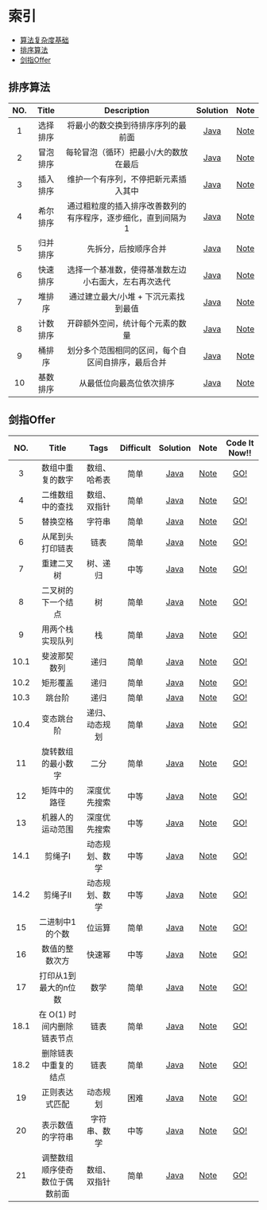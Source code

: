 # 索引

- [算法复杂度基础](https://str818.github.io/2019/02/16/algorithm_complexity_basis.html)
- [排序算法](#排序算法)
- [剑指Offer](#剑指Offer)


## 排序算法

| NO.  | Title                      |  Description           			                   | Solution 								| Note        		|
| :---:| :------------------------: | :-------------------------------------------------:  | :-------------------------------------:| :--------------:  |
| 1    | 选择排序                    | 将最小的数交换到待排序序列的最前面                          | [Java][SortS01]                        | [Note][SortN01]	|
| 2    | 冒泡排序                    | 每轮冒泡（循环）把最小/大的数放在最后                       | [Java][SortS02]                        | [Note][SortN02]	|
| 3    | 插入排序                    | 维护一个有序列，不停把新元素插入其中                        | [Java][SortS03]                        | [Note][SortN03]	|
| 4    | 希尔排序                    | 通过粗粒度的插入排序改善数列的有序程序，逐步细化，直到间隔为 1  | [Java][SortS04]                        | [Note][SortN04]	|
| 5    | 归并排序                    | 先拆分，后按顺序合并                                     | [Java][SortS05]                        | [Note][SortN05]	|
| 6    | 快速排序                    | 选择一个基准数，使得基准数左边小右面大，左右再次迭代           | [Java][SortS06]                        | [Note][SortN06]	|
| 7    | 堆排序                      | 通过建立最大/小堆 + 下沉元素找到最值                       | [Java][SortS07]                        | [Note][SortN07]	|
| 8    | 计数排序                    | 开辟额外空间，统计每个元素的数量                           | [Java][SortS08]                        | [Note][SortN08]	|
| 9    | 桶排序                      | 划分多个范围相同的区间，每个自区间自排序，最后合并            | [Java][SortS09]                        | [Note][SortN09]	|
| 10   | 基数排序                    | 从最低位向最高位依次排序                                 | [Java][SortS10]                        | [Note][SortN10]	|

[SortS01]: https://github.com/str818/LeetCode/blob/master/src/com/str818/sort/SelectionSort.java
[SortN01]: https://str818.github.io/2019/03/25/algorithm-sorting.html#%E4%B8%80%E9%80%89%E6%8B%A9%E6%8E%92%E5%BA%8F

[SortS02]: https://github.com/str818/LeetCode/blob/master/src/com/str818/sort/BubbleSort.java
[SortN02]: https://str818.github.io/2019/03/25/algorithm-sorting.html#%E4%BA%8C%E5%86%92%E6%B3%A1%E6%8E%92%E5%BA%8F

[SortS03]: https://github.com/str818/LeetCode/blob/master/src/com/str818/sort/InsertionSort.java
[SortN03]: https://str818.github.io/2019/03/25/algorithm-sorting.html#%E4%B8%89%E6%8F%92%E5%85%A5%E6%8E%92%E5%BA%8F

[SortS04]: https://github.com/str818/LeetCode/blob/master/src/com/str818/sort/ShellSort.java
[SortN04]: https://str818.github.io/2019/03/25/algorithm-sorting.html#%E5%9B%9B%E5%B8%8C%E5%B0%94%E6%8E%92%E5%BA%8F

[SortS05]: https://github.com/str818/LeetCode/blob/master/src/com/str818/sort/MergeSort.java
[SortN05]: https://str818.github.io/2019/03/25/algorithm-sorting.html#%E4%BA%94%E5%BD%92%E5%B9%B6%E6%8E%92%E5%BA%8F

[SortS06]: https://github.com/str818/LeetCode/blob/master/src/com/str818/sort/QuickSort.java
[SortN06]: https://str818.github.io/2019/03/25/algorithm-sorting.html#%E5%85%AD%E5%BF%AB%E9%80%9F%E6%8E%92%E5%BA%8F

[SortS07]: https://github.com/str818/LeetCode/blob/master/src/com/str818/sort/HeapSort.java
[SortN07]: https://str818.github.io/2019/03/25/algorithm-sorting.html#%E5%85%AD%E5%BF%AB%E9%80%9F%E6%8E%92%E5%BA%8F

[SortS08]: https://github.com/str818/LeetCode/blob/master/src/com/str818/sort/CountingSort.java
[SortN08]: https://str818.github.io/2019/03/25/algorithm-sorting.html#%E5%85%AB%E8%AE%A1%E6%95%B0%E6%8E%92%E5%BA%8F

[SortS09]: https://github.com/str818/LeetCode/blob/master/src/com/str818/sort/BucketSort.java
[SortN09]: https://str818.github.io/2019/03/25/algorithm-sorting.html#%E4%B9%9D%E6%A1%B6%E6%8E%92%E5%BA%8F

[SortS10]: https://github.com/str818/LeetCode/blob/master/src/com/str818/sort/RadixSort.java
[SortN10]: https://str818.github.io/2019/03/25/algorithm-sorting.html#%E5%8D%81%E5%9F%BA%E6%95%B0%E6%8E%92%E5%BA%8F

## 剑指Offer

| NO.  | Title                      |  Tags           			   |  Difficult           | Solution 				| Note        	     | Code It Now!!      |
| :---:| :------------------------: | :--------------------------: | :----------------:   | :---------------------: | :----------------: | :----------------: |
| 3    | 数组中重复的数字              | 数组、哈希表                   |  简单                 | [Java][OfferS03]        | [Note][OfferN03]   | [GO!][OfferC03]    |
| 4    | 二维数组中的查找              | 数组、双指针                   |  简单                 | [Java][OfferS04]        | [Note][OfferN04]   | [GO!][OfferC04]    |
| 5    | 替换空格                     | 字符串                        |  简单                 | [Java][OfferS05]        | [Note][OfferN05]   | [GO!][OfferC05]    |
| 6    | 从尾到头打印链表              | 链表                          |  简单                 | [Java][OfferS06]        | [Note][OfferN06]   | [GO!][OfferC06]    |
| 7    | 重建二叉树                   | 树、递归                      |  中等                 | [Java][OfferS07]        | [Note][OfferN07]   | [GO!][OfferC07]    |
| 8    | 二叉树的下一个结点            | 树                            |  简单                 | [Java][OfferS08]        | [Note][OfferN08]   | [GO!][OfferC08]    |
| 9    | 用两个栈实现队列              | 栈                           |  简单                 | [Java][OfferS09]        | [Note][OfferN09]   | [GO!][OfferC09]    |
| 10.1 | 斐波那契数列                 | 递归                          |  简单                 | [Java][OfferS10_1]      | [Note][OfferN10_1] | [GO!][OfferC10_1] |
| 10.2 | 矩形覆盖                    | 递归                          |  简单                 | [Java][OfferS10_2]      | [Note][OfferN10_2] | [GO!][OfferC10_2] |
| 10.3 | 跳台阶                      | 递归                          |  简单                 | [Java][OfferS10_3]      | [Note][OfferN10_3] | [GO!][OfferC10_3] |
| 10.4 | 变态跳台阶                   | 递归、动态规划                 |  简单                 | [Java][OfferS10_4]      | [Note][OfferN10_4] | [GO!][OfferC10_4] |
| 11   | 旋转数组的最小数字            | 二分                          |  简单                 | [Java][OfferS11]        | [Note][OfferN11]   | [GO!][OfferC11]    |
| 12   | 矩阵中的路径                 | 深度优先搜索                   |  中等                 | [Java][OfferS12]        | [Note][OfferN12]   | [GO!][OfferC12]    |
| 13   | 机器人的运动范围             | 深度优先搜索                    |  中等                 | [Java][OfferS13]        | [Note][OfferN13]   | [GO!][OfferC13]    |
| 14.1 | 剪绳子I                     | 动态规划、数学                 |  中等                 | [Java][OfferS14_1]      | [Note][OfferN14_1] | [GO!][OfferC14_1] |
| 14.2 | 剪绳子II                    | 动态规划、数学                 |  中等                 | [Java][OfferS14_2]      | [Note][OfferN14_2] | [GO!][OfferC14_2] |
| 15   | 二进制中1的个数              | 位运算                        |  简单                 | [Java][OfferS15]        | [Note][OfferN15]   | [GO!][OfferC15]    |
| 16   | 数值的整数次方               | 快速幂                        |  中等                 | [Java][OfferS16]        | [Note][OfferN16]   | [GO!][OfferC16]    |
| 17   | 打印从1到最大的n位数          | 数学                         |   简单                 | [Java][OfferS17]        | [Note][OfferN17]   | [GO!][OfferC17]    |
| 18.1 | 在 O(1) 时间内删除链表节点    | 链表                          |  简单                 | [Java][OfferS18_1]      | [Note][OfferN18_1] | [GO!][OfferC18_1] |
| 18.2 | 删除链表中重复的结点          | 链表                          |  简单                 | [Java][OfferS18_2]      | [Note][OfferN18_2] | [GO!][OfferC18_2] |
| 19   | 正则表达式匹配               | 动态规划                       |  困难                 | [Java][OfferS19]        | [Note][OfferN19]   | [GO!][OfferC19]    |
| 20   | 表示数值的字符串              | 字符串、数学                   |  中等                 | [Java][OfferS20]        | [Note][OfferN20]   | [GO!][OfferC20]    |
| 21   | 调整数组顺序使奇数位于偶数前面  | 数组、双指针                   |  简单                 | [Java][OfferS21]        | [Note][OfferN21]   | [GO!][OfferC21]    |


[OfferS03]: https://github.com/str818/LeetCode/blob/master/src/com/str818/offer/Solution_3.java
[OfferN03]: https://str818.github.io/2019/07/08/sword-refers-to-offer-up.html#3-%E6%95%B0%E7%BB%84%E4%B8%AD%E9%87%8D%E5%A4%8D%E7%9A%84%E6%95%B0%E5%AD%97
[OfferC03]: https://leetcode-cn.com/problems/shu-zu-zhong-zhong-fu-de-shu-zi-lcof/

[OfferS04]: https://github.com/str818/LeetCode/blob/master/src/com/str818/offer/Solution_4.java
[OfferN04]: https://str818.github.io/2019/07/08/sword-refers-to-offer-up.html#4-%E4%BA%8C%E7%BB%B4%E6%95%B0%E7%BB%84%E4%B8%AD%E7%9A%84%E6%9F%A5%E6%89%BE
[OfferC04]: https://leetcode-cn.com/problems/er-wei-shu-zu-zhong-de-cha-zhao-lcof/

[OfferS05]: https://github.com/str818/LeetCode/blob/master/src/com/str818/offer/Solution_5.java
[OfferN05]: https://str818.github.io/2019/07/08/sword-refers-to-offer-up.html#5-%E6%9B%BF%E6%8D%A2%E7%A9%BA%E6%A0%BC
[OfferC05]: https://leetcode-cn.com/problems/ti-huan-kong-ge-lcof/

[OfferS06]: https://github.com/str818/LeetCode/blob/master/src/com/str818/offer/Solution_6.java
[OfferN06]: https://str818.github.io/2019/07/08/sword-refers-to-offer-up.html#6-%E4%BB%8E%E5%B0%BE%E5%88%B0%E5%A4%B4%E6%89%93%E5%8D%B0%E9%93%BE%E8%A1%A8
[OfferC06]: https://leetcode-cn.com/problems/cong-wei-dao-tou-da-yin-lian-biao-lcof/

[OfferS07]: https://github.com/str818/LeetCode/blob/master/src/com/str818/offer/Solution_7.java
[OfferN07]: https://str818.github.io/2019/07/08/sword-refers-to-offer-up.html#7-%E9%87%8D%E5%BB%BA%E4%BA%8C%E5%8F%89%E6%A0%91
[OfferC07]: https://leetcode-cn.com/problems/zhong-jian-er-cha-shu-lcof/

[OfferS08]: https://github.com/str818/LeetCode/blob/master/src/com/str818/offer/Solution_8.java
[OfferN08]: https://str818.github.io/2019/07/08/sword-refers-to-offer-up.html#8-%E4%BA%8C%E5%8F%89%E6%A0%91%E7%9A%84%E4%B8%8B%E4%B8%80%E4%B8%AA%E7%BB%93%E7%82%B9
[OfferC08]: https://www.nowcoder.com/practice/9023a0c988684a53960365b889ceaf5e?tpId=13&tqId=11210&tPage=1&rp=1&ru=/ta/coding-interviews&qru=/ta/coding-interviews/question-ranking

[OfferS09]: https://github.com/str818/LeetCode/blob/master/src/com/str818/offer/Solution_9.java
[OfferN09]: https://str818.github.io/2019/07/08/sword-refers-to-offer-up.html#9-%E7%94%A8%E4%B8%A4%E4%B8%AA%E6%A0%88%E5%AE%9E%E7%8E%B0%E9%98%9F%E5%88%97
[OfferC09]: https://leetcode-cn.com/problems/yong-liang-ge-zhan-shi-xian-dui-lie-lcof/

[OfferS10_1]: https://github.com/str818/LeetCode/blob/master/src/com/str818/offer/Solution_10_1.java
[OfferN10_1]: https://str818.github.io/2019/07/08/sword-refers-to-offer-up.html#101-%E6%96%90%E6%B3%A2%E9%82%A3%E5%A5%91%E6%95%B0%E5%88%97
[OfferC10_1]: https://leetcode-cn.com/problems/fei-bo-na-qi-shu-lie-lcof/

[OfferS10_2]: https://github.com/str818/LeetCode/blob/master/src/com/str818/offer/Solution_10_2.java
[OfferN10_2]: https://str818.github.io/2019/07/08/sword-refers-to-offer-up.html#102-%E7%9F%A9%E5%BD%A2%E8%A6%86%E7%9B%96
[OfferC10_2]: https://www.nowcoder.com/practice/72a5a919508a4251859fb2cfb987a0e6?tpId=13&tqId=11163&tPage=1&rp=1&ru=/ta/coding-interviews&qru=/ta/coding-interviews/question-ranking

[OfferS10_3]: https://github.com/str818/LeetCode/blob/master/src/com/str818/offer/Solution_10_3.java
[OfferN10_3]: https://str818.github.io/2019/07/08/sword-refers-to-offer-up.html#103-%E8%B7%B3%E5%8F%B0%E9%98%B6
[OfferC10_3]: https://leetcode-cn.com/problems/qing-wa-tiao-tai-jie-wen-ti-lcof/

[OfferS10_4]: https://github.com/str818/LeetCode/blob/master/src/com/str818/offer/Solution_10_4.java
[OfferN10_4]: https://str818.github.io/2019/07/08/sword-refers-to-offer-up.html#104-%E5%8F%98%E6%80%81%E8%B7%B3%E5%8F%B0%E9%98%B6
[OfferC10_4]: https://www.nowcoder.com/questionTerminal/22243d016f6b47f2a6928b4313c85387

[OfferS11]: https://github.com/str818/LeetCode/blob/master/src/com/str818/offer/Solution_11.java
[OfferN11]: https://str818.github.io/2019/07/08/sword-refers-to-offer-up.html#11-%E6%97%8B%E8%BD%AC%E6%95%B0%E7%BB%84%E7%9A%84%E6%9C%80%E5%B0%8F%E6%95%B0%E5%AD%97
[OfferC11]: https://leetcode-cn.com/problems/xuan-zhuan-shu-zu-de-zui-xiao-shu-zi-lcof/

[OfferS12]: https://github.com/str818/LeetCode/blob/master/src/com/str818/offer/Solution_12.java
[OfferN12]: https://str818.github.io/2019/07/08/sword-refers-to-offer-up.html#12-%E7%9F%A9%E9%98%B5%E4%B8%AD%E7%9A%84%E8%B7%AF%E5%BE%84
[OfferC12]: https://leetcode-cn.com/problems/ju-zhen-zhong-de-lu-jing-lcof/

[OfferS13]: https://github.com/str818/LeetCode/blob/master/src/com/str818/offer/Solution_13.java
[OfferN13]: https://str818.github.io/2019/07/08/sword-refers-to-offer-up.html#13-%E6%9C%BA%E5%99%A8%E4%BA%BA%E7%9A%84%E8%BF%90%E5%8A%A8%E8%8C%83%E5%9B%B4
[OfferC13]: https://leetcode-cn.com/problems/ji-qi-ren-de-yun-dong-fan-wei-lcof/

[OfferS14_1]: https://github.com/str818/LeetCode/blob/master/src/com/str818/offer/Solution_14_1.java
[OfferN14_1]: https://str818.github.io/2019/07/08/sword-refers-to-offer-up.html#14-%E5%89%AA%E7%BB%B3%E5%AD%90
[OfferC14_1]: https://leetcode-cn.com/problems/jian-sheng-zi-lcof/

[OfferS14_2]: https://github.com/str818/LeetCode/blob/master/src/com/str818/offer/Solution_14_2.java
[OfferN14_2]: https://str818.github.io/2019/07/08/sword-refers-to-offer-up.html#142-%E5%89%AA%E7%BB%B3%E5%AD%90-ii
[OfferC14_2]: https://leetcode-cn.com/problems/jian-sheng-zi-ii-lcof/

[OfferS15]: https://github.com/str818/LeetCode/blob/master/src/com/str818/offer/Solution_15.java
[OfferN15]: https://str818.github.io/2019/07/08/sword-refers-to-offer-up.html#15-%E4%BA%8C%E8%BF%9B%E5%88%B6%E4%B8%AD-1-%E7%9A%84%E4%B8%AA%E6%95%B0
[OfferC15]: https://leetcode-cn.com/problems/er-jin-zhi-zhong-1de-ge-shu-lcof/

[OfferS16]: https://github.com/str818/LeetCode/blob/master/src/com/str818/offer/Solution_16.java
[OfferN16]: https://str818.github.io/2019/07/08/sword-refers-to-offer-up.html#16-%E6%95%B0%E5%80%BC%E7%9A%84%E6%95%B4%E6%95%B0%E6%AC%A1%E6%96%B9
[OfferC16]: https://leetcode-cn.com/problems/shu-zhi-de-zheng-shu-ci-fang-lcof/

[OfferS17]: https://github.com/str818/LeetCode/blob/master/src/com/str818/offer/Solution_17.java
[OfferN17]: https://str818.github.io/2019/07/08/sword-refers-to-offer-up.html#17-%E6%89%93%E5%8D%B0%E4%BB%8E-1-%E5%88%B0%E6%9C%80%E5%A4%A7%E7%9A%84-n-%E4%BD%8D%E6%95%B0
[OfferC17]: https://leetcode-cn.com/problems/da-yin-cong-1dao-zui-da-de-nwei-shu-lcof/

[OfferS18_1]: https://github.com/str818/LeetCode/blob/master/src/com/str818/offer/Solution_18_1.java
[OfferN18_1]: https://str818.github.io/2019/07/08/sword-refers-to-offer-up.html#181-%E5%9C%A8-o1-%E6%97%B6%E9%97%B4%E5%86%85%E5%88%A0%E9%99%A4%E9%93%BE%E8%A1%A8%E8%8A%82%E7%82%B9
[OfferC18_1]: https://leetcode-cn.com/problems/shan-chu-lian-biao-de-jie-dian-lcof/

[OfferS18_2]: https://github.com/str818/LeetCode/blob/master/src/com/str818/offer/Solution_18_2.java
[OfferN18_2]: https://str818.github.io/2019/07/08/sword-refers-to-offer-up.html#182-%E5%88%A0%E9%99%A4%E9%93%BE%E8%A1%A8%E4%B8%AD%E9%87%8D%E5%A4%8D%E7%9A%84%E7%BB%93%E7%82%B9
[OfferC18_2]: https://www.nowcoder.com/practice/fc533c45b73a41b0b44ccba763f866ef?tpId=13&tqId=11209&tPage=1&rp=1&ru=/ta/coding-interviews&qru=/ta/coding-interviews/question-ranking

[OfferS19]: https://github.com/str818/LeetCode/blob/master/src/com/str818/offer/Solution_19.java
[OfferN19]: https://str818.github.io/2019/07/08/sword-refers-to-offer-up.html#19-%E6%AD%A3%E5%88%99%E8%A1%A8%E8%BE%BE%E5%BC%8F%E5%8C%B9%E9%85%8D
[OfferC19]: https://leetcode-cn.com/problems/zheng-ze-biao-da-shi-pi-pei-lcof/

[OfferS20]: https://github.com/str818/LeetCode/blob/master/src/com/str818/offer/Solution_20.java
[OfferN20]: https://str818.github.io/2019/07/08/sword-refers-to-offer-up.html#20-%E8%A1%A8%E7%A4%BA%E6%95%B0%E5%80%BC%E7%9A%84%E5%AD%97%E7%AC%A6%E4%B8%B2
[OfferC20]: https://leetcode-cn.com/problems/biao-shi-shu-zhi-de-zi-fu-chuan-lcof/

[OfferS21]: https://github.com/str818/LeetCode/blob/master/src/com/str818/offer/Solution_21.java
[OfferN21]: https://str818.github.io/2019/07/08/sword-refers-to-offer-up.html#21-%E8%B0%83%E6%95%B4%E6%95%B0%E7%BB%84%E9%A1%BA%E5%BA%8F%E4%BD%BF%E5%A5%87%E6%95%B0%E4%BD%8D%E4%BA%8E%E5%81%B6%E6%95%B0%E5%89%8D%E9%9D%A2
[OfferC21]: https://leetcode-cn.com/problems/diao-zheng-shu-zu-shun-xu-shi-qi-shu-wei-yu-ou-shu-qian-mian-lcof/
